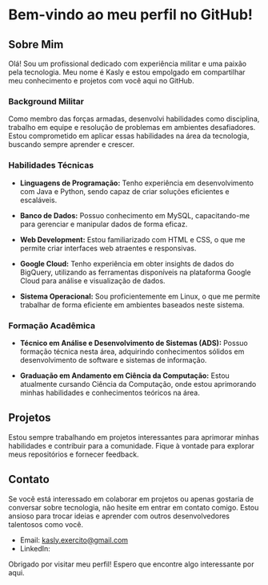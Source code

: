 # Bem-vindo ao meu perfil no GitHub!

## Sobre Mim

Olá! Sou um profissional dedicado com experiência militar e uma paixão pela tecnologia. Meu nome é Kasly e estou empolgado em compartilhar meu conhecimento e projetos com você aqui no GitHub.

### Background Militar

Como membro das forças armadas, desenvolvi habilidades como disciplina, trabalho em equipe e resolução de problemas em ambientes desafiadores. Estou comprometido em aplicar essas habilidades na área da tecnologia, buscando sempre aprender e crescer.

### Habilidades Técnicas

- **Linguagens de Programação:** Tenho experiência em desenvolvimento com Java e Python, sendo capaz de criar soluções eficientes e escaláveis.
  
- **Banco de Dados:** Possuo conhecimento em MySQL, capacitando-me para gerenciar e manipular dados de forma eficaz.
  
- **Web Development:** Estou familiarizado com HTML e CSS, o que me permite criar interfaces web atraentes e responsivas.

- **Google Cloud:** Tenho experiência em obter insights de dados do BigQuery, utilizando as ferramentas disponíveis na plataforma Google Cloud para análise e visualização de dados.

- **Sistema Operacional:** Sou proficientemente em Linux, o que me permite trabalhar de forma eficiente em ambientes baseados neste sistema.

### Formação Acadêmica

- **Técnico em Análise e Desenvolvimento de Sistemas (ADS):** Possuo formação técnica nesta área, adquirindo conhecimentos sólidos em desenvolvimento de software e sistemas de informação.

- **Graduação em Andamento em Ciência da Computação:** Estou atualmente cursando Ciência da Computação, onde estou aprimorando minhas habilidades e conhecimentos teóricos na área.

## Projetos

Estou sempre trabalhando em projetos interessantes para aprimorar minhas habilidades e contribuir para a comunidade. Fique à vontade para explorar meus repositórios e fornecer feedback.

## Contato

Se você está interessado em colaborar em projetos ou apenas gostaria de conversar sobre tecnologia, não hesite em entrar em contato comigo. Estou ansioso para trocar ideias e aprender com outros desenvolvedores talentosos como você.

- Email: kasly.exercito@gmail.com
- LinkedIn: 

Obrigado por visitar meu perfil! Espero que encontre algo interessante por aqui.
